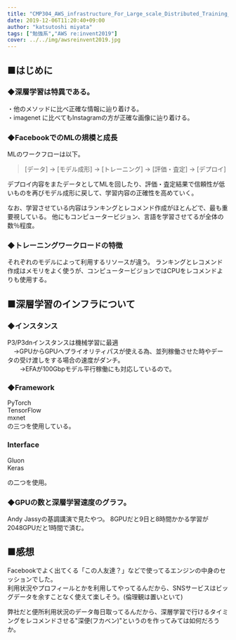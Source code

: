 ```yaml
---
title: "CMP304_AWS_infrastructure_For_Large_scale_Distributed_Training_At_Facebook_AI"
date: 2019-12-06T11:20:40+09:00
author: "katsutoshi miyata"
tags: ["勉強系","AWS re:invent2019"]
cover: ../../img/awsreinvent2019.jpg
---
```


## ■はじめに
### ◆深層学習は特異である。
・他のメソッドに比べ正確な情報に辿り着ける。  
・imagenet に比べてもInstagramの方が正確な画像に辿り着ける。

### ◆FacebookでのMLの規模と成長
MLのワークフローは以下。

>[データ] → [モデル成形] → [トレーニング] → [評価・査定] → [デプロイ]

デプロイ内容をまたデータとしてMLを回したり、評価・査定結果で信頼性が低いものを再びモデル成形に戻して、学習内容の正確性を高めていく。

なお、学習させている内容はランキングとレコメンド作成がほとんどで、最も重要視している。
他にもコンピュータービジョン、言語を学習させてるが全体の数％程度。

### ◆トレーニングワークロードの特徴
それぞれのモデルによって利用するリソースが違う。
ランキングとレコメンド作成はメモリをよく使うが、コンピュータービジョンではCPUをレコメンドよりも使用する。

## ■深層学習のインフラについて
### ◆インスタンス
P3/P3dnインスタンスは機械学習に最適  
　→GPUからGPUへプライオリティパスが使える為、並列稼働させた時やデータの受け渡しをする場合の速度がダンチ。  
　　→EFAが100Gbpモデル平行稼働にも対応しているので。

### ◆Framework
PyTorch  
TensorFlow  
mxnet  
の三つを使用している。

### Interface
Gluon  
Keras

の二つを使用。

### ◆GPUの数と深層学習速度のグラフ。
Andy Jassyの基調講演で見たやつ。
8GPUだと9日と8時間かかる学習が2048GPUだと1時間で済む。

## ■感想
Facebookでよく出てくる「この人友達？」などで使ってるエンジンの中身のセッションでした。  
利用状況やプロフィールとかを利用してやってるんだから、SNSサービスはビッグデータを余すことなく使えて楽しそう。(倫理観は置いといて)  

弊社だと便所利用状況のデータ毎日取ってるんだから、深層学習で行けるタイミングをレコメンドさせる"深便(フカベン)"というのを作ってみては如何だろうか。